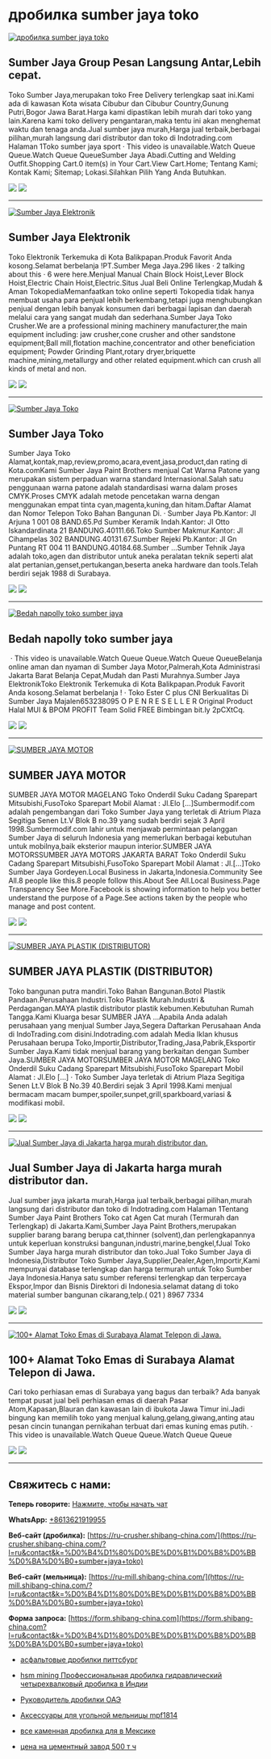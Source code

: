 # дробилка sumber jaya toko

<a href="https://swt.shibang-china.com/?l=ru&img&k=%D0%B4%D1%80%D0%BE%D0%B1%D0%B8%D0%BB%D0%BA%D0%B0+sumber+jaya+toko" target="_blank">![дробилка sumber jaya toko](http://static.shibang-china.com/all-800x300/1084.jpg)</a>

## Sumber Jaya Group Pesan Langsung Antar,Lebih cepat.
Toko Sumber Jaya,merupakan toko Free Delivery terlengkap saat ini.Kami ada di kawasan Kota wisata Cibubur dan Cibubur Country,Gunung Putri,Bogor Jawa Barat.Harga kami dipastikan lebih murah dari toko yang lain.Karena kami toko delivery pengantaran,maka tentu ini akan menghemat waktu dan tenaga anda.Jual sumber jaya murah,Harga jual terbaik,berbagai pilihan,murah langsung dari distributor dan toko di Indotrading.com Halaman 1Toko sumber jaya sport&nbsp;&#0183;&#32;This video is unavailable.Watch Queue Queue.Watch Queue QueueSumber Jaya Abadi.Cutting and Welding Outfit.Shopping Cart.0 item(s) in Your Cart.View Cart.Home; Tentang Kami; Kontak Kami; Sitemap; Lokasi.Silahkan Pilih Yang Anda Butuhkan.


<a href="https://whatsapp.shibangsoft.com/WhatsApp.php" target="_blank" title="WhatsApp">![](http://static.shibang-china.com/icon/whatsapp.png)</a> <a href="https://swt.shibang-china.com/?l=ru&icon&k=%D0%B4%D1%80%D0%BE%D0%B1%D0%B8%D0%BB%D0%BA%D0%B0+sumber+jaya+toko" target="_blank">![](http://static.shibang-china.com/icon/chat-ru.png)</a>

---

<a href="https://swt.shibang-china.com/?l=ru&img&k=%D0%B4%D1%80%D0%BE%D0%B1%D0%B8%D0%BB%D0%BA%D0%B0+sumber+jaya+toko" target="_blank">![Sumber Jaya Elektronik](http://static.shibang-china.com/all-800x300/497.jpg)</a>

## Sumber Jaya Elektronik
Toko Elektronik Terkemuka di Kota Balikpapan.Produk Favorit Anda kosong.Selamat berbelanja !PT.Sumber Mega Jaya.296 likes &#183; 2 talking about this &#183; 6 were here.Menjual Manual Chain Block Hoist,Lever Block Hoist,Electric Chain Hoist,Electric.Situs Jual Beli Online Terlengkap,Mudah &amp; Aman TokopediaMemanfaatkan toko online seperti Tokopedia tidak hanya membuat usaha para penjual lebih berkembang,tetapi juga menghubungkan penjual dengan lebih banyak konsumen dari berbagai lapisan dan daerah melalui cara yang sangat mudah dan sederhana.Sumber Jaya Toko Crusher.We are a professional mining machinery manufacturer,the main equipment including: jaw crusher,cone crusher and other sandstone equipment;Ball mill,flotation machine,concentrator and other beneficiation equipment; Powder Grinding Plant,rotary dryer,briquette machine,mining,metallurgy and other related equipment.which can crush all kinds of metal and non.


<a href="https://whatsapp.shibangsoft.com/WhatsApp.php" target="_blank" title="WhatsApp">![](http://static.shibang-china.com/icon/whatsapp.png)</a> <a href="https://swt.shibang-china.com/?l=ru&icon&k=%D0%B4%D1%80%D0%BE%D0%B1%D0%B8%D0%BB%D0%BA%D0%B0+sumber+jaya+toko" target="_blank">![](http://static.shibang-china.com/icon/chat-ru.png)</a>

---

<a href="https://swt.shibang-china.com/?l=ru&img&k=%D0%B4%D1%80%D0%BE%D0%B1%D0%B8%D0%BB%D0%BA%D0%B0+sumber+jaya+toko" target="_blank">![Sumber Jaya Toko](http://static.shibang-china.com/all-800x300/294.jpg)</a>

## Sumber Jaya Toko
Sumber Jaya Toko Alamat,kontak,map,review,promo,acara,event,jasa,product,dan rating di Kota.comKami Sumber Jaya Paint Brothers menjual Cat Warna Patone yang merupakan sistem perpaduan warna standard Internasional.Salah satu penggunaan warna patone adalah standardisasi warna dalam proses CMYK.Proses CMYK adalah metode pencetakan warna dengan menggunakan empat tinta cyan,magenta,kuning,dan hitam.Daftar Alamat dan Nomor Telepon Toko Bahan Bangunan Di.&nbsp;&#0183;&#32;Sumber Jaya Pb.Kantor: Jl Arjuna 1 001 08 BAND.65.Pd Sumber Keramik Indah.Kantor: Jl Otto Iskandardinata 21 BANDUNG.40111.66.Toko Sumber Makmur.Kantor: Jl Cihampelas 302 BANDUNG.40131.67.Sumber Rejeki Pb.Kantor: Jl Gn Puntang RT 004 11 BANDUNG.40184.68.Sumber …Sumber Tehnik Jaya adalah toko,agen dan distributor untuk aneka peralatan teknik seperti alat alat pertanian,genset,pertukangan,beserta aneka hardware dan tools.Telah berdiri sejak 1988 di Surabaya.


<a href="https://whatsapp.shibangsoft.com/WhatsApp.php" target="_blank" title="WhatsApp">![](http://static.shibang-china.com/icon/whatsapp.png)</a> <a href="https://swt.shibang-china.com/?l=ru&icon&k=%D0%B4%D1%80%D0%BE%D0%B1%D0%B8%D0%BB%D0%BA%D0%B0+sumber+jaya+toko" target="_blank">![](http://static.shibang-china.com/icon/chat-ru.png)</a>

---

<a href="https://swt.shibang-china.com/?l=ru&img&k=%D0%B4%D1%80%D0%BE%D0%B1%D0%B8%D0%BB%D0%BA%D0%B0+sumber+jaya+toko" target="_blank">![Bedah napolly toko sumber jaya](http://static.shibang-china.com/all-800x300/840.jpg)</a>

## Bedah napolly toko sumber jaya
&nbsp;&#0183;&#32;This video is unavailable.Watch Queue Queue.Watch Queue QueueBelanja online aman dan nyaman di Sumber Jaya Motor,Palmerah,Kota Administrasi Jakarta Barat Belanja Cepat,Mudah dan Pasti Murahnya.Sumber Jaya ElektronikToko Elektronik Terkemuka di Kota Balikpapan.Produk Favorit Anda kosong.Selamat berbelanja !&nbsp;&#0183;&#32;Toko Ester C plus CNI Berkualitas Di Sumber Jaya Majalen653238095 O P E N R E S E L L E R Original Product Halal MUI &amp; BPOM PROFIT Team Solid FREE Bimbingan bit.ly 2pCXtCq.


<a href="https://whatsapp.shibangsoft.com/WhatsApp.php" target="_blank" title="WhatsApp">![](http://static.shibang-china.com/icon/whatsapp.png)</a> <a href="https://swt.shibang-china.com/?l=ru&icon&k=%D0%B4%D1%80%D0%BE%D0%B1%D0%B8%D0%BB%D0%BA%D0%B0+sumber+jaya+toko" target="_blank">![](http://static.shibang-china.com/icon/chat-ru.png)</a>

---

<a href="https://swt.shibang-china.com/?l=ru&img&k=%D0%B4%D1%80%D0%BE%D0%B1%D0%B8%D0%BB%D0%BA%D0%B0+sumber+jaya+toko" target="_blank">![SUMBER JAYA MOTOR](http://static.shibang-china.com/all-800x300/488.jpg)</a>

## SUMBER JAYA MOTOR
SUMBER JAYA MOTOR MAGELANG Toko Onderdil Suku Cadang Sparepart Mitsubishi,FusoToko Sparepart Mobil Alamat : Jl.Elo […]Sumbermodif.com adalah pengembangan dari Toko Sumber Jaya yang terletak di Atrium Plaza Segitiga Senen Lt.V Blok B no.39 yang sudah berdiri sejak 3 April 1998.Sumbermodif.com lahir untuk menjawab permintaan pelanggan Sumber Jaya di seluruh Indonesia yang memerlukan berbagai kebutuhan untuk mobilnya,baik eksterior maupun interior.SUMBER JAYA MOTORSSUMBER JAYA MOTORS JAKARTA BARAT Toko Onderdil Suku Cadang Sparepart Mitsubishi,FusoToko Sparepart Mobil Alamat : Jl.[…]Toko Sumber Jaya Gordeyen.Local Business in Jakarta,Indonesia.Community See All.8 people like this.8 people follow this.About See All.Local Business.Page Transparency See More.Facebook is showing information to help you better understand the purpose of a Page.See actions taken by the people who manage and post content.


<a href="https://whatsapp.shibangsoft.com/WhatsApp.php" target="_blank" title="WhatsApp">![](http://static.shibang-china.com/icon/whatsapp.png)</a> <a href="https://swt.shibang-china.com/?l=ru&icon&k=%D0%B4%D1%80%D0%BE%D0%B1%D0%B8%D0%BB%D0%BA%D0%B0+sumber+jaya+toko" target="_blank">![](http://static.shibang-china.com/icon/chat-ru.png)</a>

---

<a href="https://swt.shibang-china.com/?l=ru&img&k=%D0%B4%D1%80%D0%BE%D0%B1%D0%B8%D0%BB%D0%BA%D0%B0+sumber+jaya+toko" target="_blank">![SUMBER JAYA PLASTIK (DISTRIBUTOR)](http://static.shibang-china.com/all-800x300/207.jpg)</a>

## SUMBER JAYA PLASTIK (DISTRIBUTOR)
Toko bangunan putra mandiri.Toko Bahan Bangunan.Botol Plastik Pandaan.Perusahaan Industri.Toko Plastik Murah.Industri &amp; Perdagangan.MAYA plastik distributor plastik kebumen.Kebutuhan Rumah Tangga.Kami Kluarga besar SUMBER JAYA …Apabila Anda adalah perusahaan yang menjual Sumber Jaya,Segera Daftarkan Perusahaan Anda di IndoTrading.com disini.Indotrading.com adalah Media Iklan khusus Perusahaan berupa Toko,Importir,Distributor,Trading,Jasa,Pabrik,Eksportir Sumber Jaya.Kami tidak menjual barang yang berkaitan dengan Sumber Jaya.SUMBER JAYA MOTORSUMBER JAYA MOTOR MAGELANG Toko Onderdil Suku Cadang Sparepart Mitsubishi,FusoToko Sparepart Mobil Alamat : Jl.Elo […]&nbsp;&#0183;&#32;Toko Sumber Jaya terletak di Atrium Plaza Segitiga Senen Lt.V Blok B No.39 40.Berdiri sejak 3 April 1998.Kami menjual bermacam macam bumper,spoiler,sunpet,grill,sparkboard,variasi &amp; modifikasi mobil.


<a href="https://whatsapp.shibangsoft.com/WhatsApp.php" target="_blank" title="WhatsApp">![](http://static.shibang-china.com/icon/whatsapp.png)</a> <a href="https://swt.shibang-china.com/?l=ru&icon&k=%D0%B4%D1%80%D0%BE%D0%B1%D0%B8%D0%BB%D0%BA%D0%B0+sumber+jaya+toko" target="_blank">![](http://static.shibang-china.com/icon/chat-ru.png)</a>

---

<a href="https://swt.shibang-china.com/?l=ru&img&k=%D0%B4%D1%80%D0%BE%D0%B1%D0%B8%D0%BB%D0%BA%D0%B0+sumber+jaya+toko" target="_blank">![Jual Sumber Jaya di Jakarta harga murah distributor dan.](http://static.shibang-china.com/all-800x300/438.jpg)</a>

## Jual Sumber Jaya di Jakarta harga murah distributor dan.
Jual sumber jaya jakarta murah,Harga jual terbaik,berbagai pilihan,murah langsung dari distributor dan toko di Indotrading.com Halaman 1Tentang Sumber Jaya Paint Brothers Toko cat Agen Cat murah (Termurah dan Terlengkap) di Jakarta.Kami,Sumber Jaya Paint Brothers,merupakan supplier barang barang berupa cat,thinner (solvent),dan perlengkapannya untuk keperluan konstruksi bangunan,industri,marine,bengkel,fJual Toko Sumber Jaya harga murah distributor dan toko.Jual Toko Sumber Jaya di Indonesia,Distributor Toko Sumber Jaya,Supplier,Dealer,Agen,Importir,Kami mempunyai database terlengkap dan harga termurah untuk Toko Sumber Jaya Indonesia.Hanya satu sumber referensi terlengkap dan terpercaya Ekspor,Impor dan Bisnis Direktori di Indonesia.selamat datang di toko material sumber bangunan cikarang,telp.( 021 ) 8967 7334


<a href="https://whatsapp.shibangsoft.com/WhatsApp.php" target="_blank" title="WhatsApp">![](http://static.shibang-china.com/icon/whatsapp.png)</a> <a href="https://swt.shibang-china.com/?l=ru&icon&k=%D0%B4%D1%80%D0%BE%D0%B1%D0%B8%D0%BB%D0%BA%D0%B0+sumber+jaya+toko" target="_blank">![](http://static.shibang-china.com/icon/chat-ru.png)</a>

---

<a href="https://swt.shibang-china.com/?l=ru&img&k=%D0%B4%D1%80%D0%BE%D0%B1%D0%B8%D0%BB%D0%BA%D0%B0+sumber+jaya+toko" target="_blank">![100+ Alamat Toko Emas di Surabaya Alamat Telepon di Jawa.](http://static.shibang-china.com/all-800x300/559.jpg)</a>

## 100+ Alamat Toko Emas di Surabaya Alamat Telepon di Jawa.
Cari toko perhiasan emas di Surabaya yang bagus dan terbaik? Ada banyak tempat pusat jual beli perhiasan emas di daerah Pasar Atom,Kapasan,Blauran dan kawasan lain di ibukota Jawa Timur ini.Jadi bingung kan memilih toko yang menjual kalung,gelang,giwang,anting atau pesan cincin tunangan pernikahan terbuat dari emas kuning emas putih.&nbsp;&#0183;&#32;This video is unavailable.Watch Queue Queue.Watch Queue Queue

<a href="https://whatsapp.shibangsoft.com/WhatsApp.php" target="_blank" title="WhatsApp">![](http://static.shibang-china.com/icon/whatsapp.png)</a> <a href="https://swt.shibang-china.com/?l=ru&icon&k=%D0%B4%D1%80%D0%BE%D0%B1%D0%B8%D0%BB%D0%BA%D0%B0+sumber+jaya+toko" target="_blank">![](http://static.shibang-china.com/icon/chat-ru.png)</a>

---
## Свяжитесь с нами:

**Теперь говорите:** [Нажмите, чтобы начать чат](https://swt.shibang-china.com?l=ru&contact&k=%D0%B4%D1%80%D0%BE%D0%B1%D0%B8%D0%BB%D0%BA%D0%B0+sumber+jaya+toko)

**WhatsApp:**  [+8613621919955](https://whatsapp.shibangsoft.com/WhatsApp.php)

**Веб-сайт (дробилка):** [https://ru-crusher.shibang-china.com/](https://ru-crusher.shibang-china.com/?l=ru&contact&k=%D0%B4%D1%80%D0%BE%D0%B1%D0%B8%D0%BB%D0%BA%D0%B0+sumber+jaya+toko)

**Веб-сайт (мельница):** [https://ru-mill.shibang-china.com/](https://ru-mill.shibang-china.com/?l=ru&contact&k=%D0%B4%D1%80%D0%BE%D0%B1%D0%B8%D0%BB%D0%BA%D0%B0+sumber+jaya+toko)

**Форма запроса:** [https://form.shibang-china.com](https://form.shibang-china.com?l=ru&contact&k=%D0%B4%D1%80%D0%BE%D0%B1%D0%B8%D0%BB%D0%BA%D0%B0+sumber+jaya+toko)

* [асфальтовые дробилки питтсбург](../124/%D0%B0%D1%81%D1%84%D0%B0%D0%BB%D1%8C%D1%82%D0%BE%D0%B2%D1%8B%D0%B5%20%D0%B4%D1%80%D0%BE%D0%B1%D0%B8%D0%BB%D0%BA%D0%B8%20%D0%BF%D0%B8%D1%82%D1%82%D1%81%D0%B1%D1%83%D1%80%D0%B3.md)

* [hsm mining Профессиональная дробилка гидравлический четырехвалковый дробилка в Индии](../123/hsm%20mining%20%D0%9F%D1%80%D0%BE%D1%84%D0%B5%D1%81%D1%81%D0%B8%D0%BE%D0%BD%D0%B0%D0%BB%D1%8C%D0%BD%D0%B0%D1%8F%20%D0%B4%D1%80%D0%BE%D0%B1%D0%B8%D0%BB%D0%BA%D0%B0%20%D0%B3%D0%B8%D0%B4%D1%80%D0%B0%D0%B2%D0%BB%D0%B8%D1%87%D0%B5%D1%81%D0%BA%D0%B8%D0%B9%20%D1%87%D0%B5%D1%82%D1%8B%D1%80%D0%B5%D1%85%D0%B2%D0%B0%D0%BB%D0%BA%D0%BE%D0%B2%D1%8B%D0%B9%20%D0%B4%D1%80%D0%BE%D0%B1%D0%B8%D0%BB%D0%BA%D0%B0%20%D0%B2%20%D0%98%D0%BD%D0%B4%D0%B8%D0%B8.md)

* [Руководитель дробилки ОАЭ](../121/%D0%A0%D1%83%D0%BA%D0%BE%D0%B2%D0%BE%D0%B4%D0%B8%D1%82%D0%B5%D0%BB%D1%8C%20%D0%B4%D1%80%D0%BE%D0%B1%D0%B8%D0%BB%D0%BA%D0%B8%20%D0%9E%D0%90%D0%AD.md)

* [Аксессуары для угольной мельницы mpf1814](../121/%D0%90%D0%BA%D1%81%D0%B5%D1%81%D1%81%D1%83%D0%B0%D1%80%D1%8B%20%D0%B4%D0%BB%D1%8F%20%D1%83%D0%B3%D0%BE%D0%BB%D1%8C%D0%BD%D0%BE%D0%B9%20%D0%BC%D0%B5%D0%BB%D1%8C%D0%BD%D0%B8%D1%86%D1%8B%20mpf1814.md)

* [все каменная дробилка для в Мексике](../124/%D0%B2%D1%81%D0%B5%20%D0%BA%D0%B0%D0%BC%D0%B5%D0%BD%D0%BD%D0%B0%D1%8F%20%D0%B4%D1%80%D0%BE%D0%B1%D0%B8%D0%BB%D0%BA%D0%B0%20%D0%B4%D0%BB%D1%8F%20%D0%B2%20%D0%9C%D0%B5%D0%BA%D1%81%D0%B8%D0%BA%D0%B5.md)

* [цена на цементный завод 500 т  ч](../122/%D1%86%D0%B5%D0%BD%D0%B0%20%D0%BD%D0%B0%20%D1%86%D0%B5%D0%BC%D0%B5%D0%BD%D1%82%D0%BD%D1%8B%D0%B9%20%D0%B7%D0%B0%D0%B2%D0%BE%D0%B4%20500%20%D1%82%20%20%D1%87.md)
